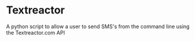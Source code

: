 Textreactor
===========

A python script to allow a user to send SMS's from the command line using the Textreactor.com API